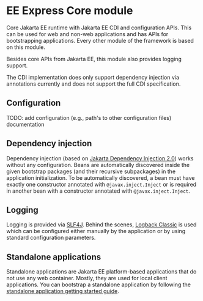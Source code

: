 # EE Express Core module

Core Jakarta EE runtime with Jakarta EE CDI and configuration APIs. This can be used for web and non-web applications
and has APIs for bootstrapping applications. Every other module of the framework is based on this module.

Besides core APIs from Jakarta EE, this module also provides logging support.

The CDI implementation does only support dependency injection via annotations currently and does not support the full
CDI specification.

## Configuration

TODO: add configuration (e.g., path's to other configuration files) documentation

## Dependency injection

Dependency injection (based
on [Jakarta Dependency Injection 2.0](https://jakarta.ee/specifications/dependency-injection/2.0/)) works without any
configuration. Beans are automatically discovered inside the given bootstrap packages (and their recursive subpackages)
in the application initialization. To be automatically discovered, a bean must have exactly one constructor annotated
with `@javax.inject.Inject` or is required in another bean with a constructor annotated with `@javax.inject.Inject`.

## Logging

Logging is provided via [SLF4J](https://slf4j.org/). Behind the scenes, [Logback Classic](https://logback.qos.ch/) is
used which can be configured either manually by the application or by using standard configuration parameters.

## Standalone applications

Standalone applications are Jakarta EE platform-based applications that do not use any web container. Mostly, they are
used for local client applications. You can bootstrap a standalone application by following
the [standalone application getting started guide](../README.md#standalone-application).
